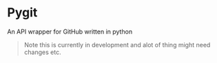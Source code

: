 # Pygit
An API wrapper for GitHub written in python

> Note this is currently in development and alot of thing might need changes etc.